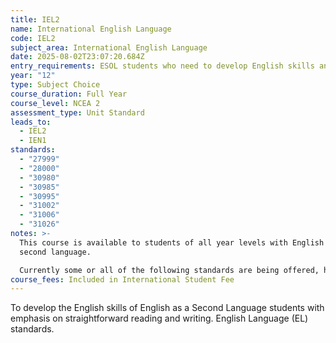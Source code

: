 ```yaml
---
title: IEL2
name: International English Language
code: IEL2
subject_area: International English Language
date: 2025-08-02T23:07:20.684Z
entry_requirements: ESOL students who need to develop English skills and HOF/TIC approval.
year: "12"
type: Subject Choice
course_duration: Full Year
course_level: NCEA 2
assessment_type: Unit Standard
leads_to:
  - IEL2
  - IEN1
standards:
  - "27999"
  - "28000"
  - "30980"
  - "30985"
  - "30995"
  - "31002"
  - "31006"
  - "31026"
notes: >-
  This course is available to students of all year levels with English as a
  second language.

  Currently some or all of the following standards are being offered, however changes to expiring standards in 2023 may result in the addition of alternative standards.
course_fees: Included in International Student Fee
---
```

To develop the English skills of English as a Second Language students with emphasis on straightforward reading and writing. English Language (EL) standards.
